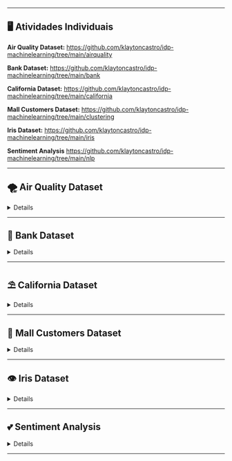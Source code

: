 
---

## 🖥 Atividades Individuais

**Air Quality Dataset:**
https://github.com/klaytoncastro/idp-machinelearning/tree/main/airquality

**Bank Dataset:**
https://github.com/klaytoncastro/idp-machinelearning/tree/main/bank

**California Dataset:**
https://github.com/klaytoncastro/idp-machinelearning/tree/main/california

**Mall Customers Dataset:**
https://github.com/klaytoncastro/idp-machinelearning/tree/main/clustering

**Iris Dataset:**
https://github.com/klaytoncastro/idp-machinelearning/tree/main/iris

**Sentiment Analysis**
https://github.com/klaytoncastro/idp-machinelearning/tree/main/nlp

---

## 🌪️ Air Quality Dataset

<details>

# Análise do Air Quality Dataset

Este repositório contém um notebook em Python com a análise exploratória de dados e aplicação de técnicas de Machine Learning no **Air Quality Dataset**, como parte das atividades práticas de aprendizado.

## Estrutura do Repositório

- **`Airquality_Felipe_Barroso.ipynb`**: Notebook principal contendo todas as etapas do projeto.
- **`AirQualityUCI.csv`**: Arquivo com os dados originais utilizados no projeto.

## Objetivo

O objetivo principal deste projeto foi analisar a qualidade do ar com base em medições de gases e variáveis climáticas, além de criar modelos preditivos para estimar concentrações de CO no ar.

## Etapas Realizadas

1. **Carregamento e Limpeza de Dados**
   - Importação do dataset em formato CSV.
   - Tratamento de valores ausentes preenchendo com a mediana.
   - Remoção de colunas irrelevantes ou não numéricas.

2. **Análise Exploratória de Dados (EDA)**
   - Geração de estatísticas descritivas.
   - Visualizações gráficas das distribuições das variáveis.
   - Matriz de correlação para identificar relações entre variáveis.

3. **Pré-processamento**
   - Seleção de variáveis independentes (features) e dependente (target).
   - Divisão do dataset em conjuntos de treino e teste.

4. **Modelagem de Machine Learning**
   - Treinamento de um modelo de Random Forest para prever concentrações de CO.
   - Avaliação do modelo com métricas:
     - Mean Squared Error (MSE)
     - R-squared (R²)

5. **Resultados**
   - Comparação entre os valores reais e previstos para avaliar a eficácia do modelo.

6. **Conclusões**
   - O modelo conseguiu capturar padrões relevantes no dataset, apresentando um desempenho satisfatório para predição de CO.

## Ferramentas Utilizadas

- **Linguagem**: Python
- **Bibliotecas**:
  - `pandas`
  - `numpy`
  - `matplotlib`
  - `seaborn`
  - `scikit-learn`

## Observações

- Certifique-se de que o arquivo `AirQualityUCI.csv` esteja no mesmo diretório do notebook ao executá-lo.

</details>

---

## 🏦 Bank Dataset

<details>

# Análise do Bank Dataset

Este repositório contém um notebook em Python com a análise exploratória de dados e aplicação de técnicas de Machine Learning no **Bank Dataset**, parte das atividades práticas do curso de Machine Learning.

## Estrutura do Repositório

- **`Bank_Dataset_Felipe_Barroso.ipynb`**: Notebook principal contendo todas as etapas do projeto.
- **`Bank_Data.csv`**: Arquivo com os dados originais utilizados no projeto.

## Objetivo

O objetivo principal deste projeto foi analisar os dados de uma campanha de marketing de uma instituição bancária e criar modelos preditivos para estimar a probabilidade de um cliente aceitar um produto bancário (como um depósito a prazo fixo).

## Etapas Realizadas

1. **Carregamento dos Dados**
   - Importação do arquivo `Bank_Data.csv` para o ambiente de trabalho.
   - Inspeção inicial dos dados para compreender suas variáveis e estrutura.

2. **Análise Exploratória de Dados (EDA)**
   - Estatísticas descritivas das variáveis.
   - Visualizações gráficas para identificar padrões e relações entre os dados.
   - Tratamento de dados ausentes e outliers.

3. **Pré-processamento**
   - Conversão de variáveis categóricas para representações numéricas.
   - Normalização de variáveis para uso em modelos de aprendizado de máquina.
   - Divisão dos dados em conjuntos de treinamento e teste.

4. **Modelagem**
   - Treinamento de diferentes algoritmos de classificação:
     - Regressão Logística
     - Árvore de Decisão
     - Random Forest
   - Avaliação de desempenho dos modelos utilizando métricas como:
     - Acurácia
     - Precisão
     - Recall
     - F1-score

5. **Resultados**
   - Comparação entre os modelos com base nas métricas de avaliação.
   - Identificação do melhor modelo para o problema proposto.

6. **Conclusões**
   - Insights gerados a partir dos dados.
   - Discussão sobre a aplicabilidade do modelo no mundo real.

## Ferramentas Utilizadas

- Python (bibliotecas: pandas, numpy, matplotlib, seaborn, scikit-learn)
- Jupyter Notebook

## Observações

- Certifique-se de que o arquivo `Bank_Data.csv` esteja no mesmo diretório do notebook.

</details>

---

## ⛱️ California Dataset

<details>

# Análise do California Housing Dataset

Este repositório contém um notebook em Python com a análise exploratória, pré-processamento e aplicação de modelos de machine learning no **California Housing Dataset**.

## Estrutura do Repositório

- **`california_housing_analysis.ipynb`**: Notebook contendo a análise completa e modelagem dos dados.
- **`california_housing.csv`**: Arquivo com os dados originais utilizados no projeto.

## Objetivo

O objetivo principal deste projeto foi prever o valor médio de casas em diferentes regiões da Califórnia, utilizando variáveis como idade média das casas, número médio de quartos, ocupação média, latitude, longitude, entre outras.

## Etapas do Projeto

### 1. Análise Exploratória de Dados (EDA)
- **Distribuição das Variáveis**: Analisamos as distribuições das variáveis para identificar outliers e entender características gerais do conjunto de dados.
- **Correlação**: Exploramos as correlações entre as variáveis preditoras e a variável alvo (`MedHouseVal`).
- **Gráficos**:
  - Histogramas para distribuição de variáveis.
  - Matriz de correlação para identificar relações entre as variáveis.

### 2. Pré-processamento de Dados
- **Tratamento de Valores Ausentes**: Identificação e tratamento de valores ausentes (se aplicável).
- **Normalização**: Variáveis foram normalizadas com `StandardScaler` para garantir que todas as variáveis estivessem na mesma escala.
- **Divisão dos Dados**: O dataset foi dividido em conjuntos de treino (80%) e teste (20%) para validação dos modelos.

### 3. Modelagem
Foram aplicados e avaliados diferentes algoritmos de regressão para prever o valor médio das casas:
- **Regressão Linear**: Modelo básico para estabelecer uma linha de base.
- **Árvore de Decisão**: Modelo não linear para capturar interações complexas.
- **Random Forest**: Modelo de ensemble para melhorar a performance e reduzir overfitting.
- **SVR (Support Vector Regressor)**: Modelo de regressão baseado no algoritmo SVM.
- **Gradient Boosting Machines**: Implementação com `GradientBoostingRegressor`.

### 4. Avaliação e Interpretação
- **Métricas de Avaliação**:
  - **MAE (Mean Absolute Error)**: Erro médio absoluto.
  - **MSE (Mean Squared Error)**: Erro quadrático médio.
  - **R² (Coeficiente de Determinação)**: Mede a proporção da variância explicada pelo modelo.
- **Gráficos de Valores Reais x Preditos**:
  - Para cada modelo, geramos gráficos de dispersão comparando os valores reais e os previstos.

## Ferramentas Utilizadas

- **Linguagem**: Python
- **Bibliotecas**:
  - `pandas`
  - `numpy`
  - `matplotlib`
  - `seaborn`
  - `scikit-learn`

## Resultados

- **Modelos Avaliados**:
  - Regressão Linear apresentou bom desempenho como modelo inicial.
  - Random Forest e Gradient Boosting Machines se destacaram pelo melhor equilíbrio entre bias e variância.
- **Insights**:
  - Variáveis como `MedInc` (Renda Média) mostraram forte correlação com o valor médio das casas.
  - Modelos ensemble como Random Forest e Gradient Boosting são mais adequados para capturar padrões complexos.

</details>

---

## 🏢 Mall Customers Dataset

<details>


</details>

---

## 👁️ Iris Dataset

<details>


</details>

---

## 💕 Sentiment Analysis

<details>


</details>

---
